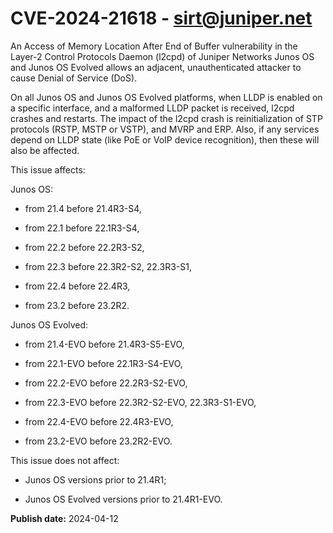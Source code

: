# CVE-2024-21618 - sirt@juniper.net

An Access of Memory Location After End of Buffer vulnerability in the Layer-2 Control Protocols Daemon (l2cpd) of Juniper Networks Junos OS and Junos OS Evolved allows an adjacent, unauthenticated attacker to cause Denial of Service (DoS).

On all Junos OS and Junos OS Evolved platforms, when LLDP is enabled on a specific interface, and a malformed LLDP packet is received, l2cpd crashes and restarts. The impact of the l2cpd crash is reinitialization of STP protocols (RSTP, MSTP or VSTP), and MVRP and ERP. Also, if any services depend on LLDP state (like PoE or VoIP device recognition), then these will also be affected.

This issue affects:

Junos OS:
  *  from 21.4 before 21.4R3-S4, 

  *  from 22.1 before 22.1R3-S4, 

  *  from 22.2 before 22.2R3-S2, 

  *  from 22.3 before 22.3R2-S2, 22.3R3-S1, 

  *  from 22.4 before 22.4R3, 

  *  from 23.2 before 23.2R2.




 Junos OS Evolved:
  *  from 21.4-EVO before 21.4R3-S5-EVO, 

  *  from 22.1-EVO before 22.1R3-S4-EVO, 

  *  from 22.2-EVO before 22.2R3-S2-EVO, 

  *  from 22.3-EVO before 22.3R2-S2-EVO, 22.3R3-S1-EVO, 

  *  from 22.4-EVO before 22.4R3-EVO, 

  *  from 23.2-EVO before 23.2R2-EVO.




This issue does not affect:
  *  Junos OS versions prior to 21.4R1;

  *  Junos OS Evolved versions prior to 21.4R1-EVO.

**Publish date:** 2024-04-12
